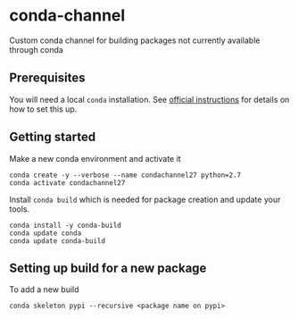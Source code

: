 # conda-channel
Custom conda channel for building packages not currently available through conda

## Prerequisites
You will need a local `conda` installation. See [official instructions](https://conda.readthedocs.io/en/latest/) for details on how to set this up.

## Getting started
Make a new conda environment and activate it

```
conda create -y --verbose --name condachannel27 python=2.7
conda activate condachannel27
```

Install `conda build` which is needed for package creation and update your tools.

```
conda install -y conda-build
conda update conda
conda update conda-build
```

## Setting up build for a new package
To add a new build

```conda skeleton pypi --recursive <package name on pypi>```